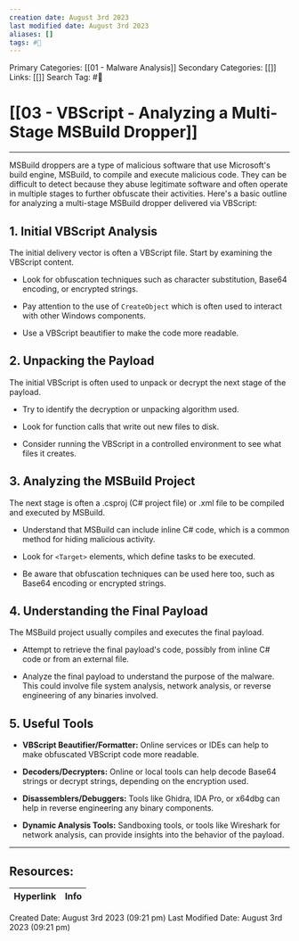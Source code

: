 ```yaml
---
creation date: August 3rd 2023
last modified date: August 3rd 2023
aliases: []
tags: #📖
---
```


Primary Categories: [[01 - Malware Analysis]] 
Secondary Categories: [[]] 
Links: [[]] 
Search Tag: #📖  

# [[03 - VBScript -  Analyzing a Multi-Stage MSBuild Dropper]]  
___

MSBuild droppers are a type of malicious software that use Microsoft's build engine, MSBuild, to compile and execute malicious code. They can be difficult to detect because they abuse legitimate software and often operate in multiple stages to further obfuscate their activities. Here's a basic outline for analyzing a multi-stage MSBuild dropper delivered via VBScript:

## 1. Initial VBScript Analysis
The initial delivery vector is often a VBScript file. Start by examining the VBScript content.

- Look for obfuscation techniques such as character substitution, Base64 encoding, or encrypted strings. 

- Pay attention to the use of `CreateObject` which is often used to interact with other Windows components.

- Use a VBScript beautifier to make the code more readable.

## 2. Unpacking the Payload
The initial VBScript is often used to unpack or decrypt the next stage of the payload.

- Try to identify the decryption or unpacking algorithm used.

- Look for function calls that write out new files to disk.

- Consider running the VBScript in a controlled environment to see what files it creates.

## 3. Analyzing the MSBuild Project
The next stage is often a .csproj (C# project file) or .xml file to be compiled and executed by MSBuild.

- Understand that MSBuild can include inline C# code, which is a common method for hiding malicious activity.

- Look for `<Target>` elements, which define tasks to be executed.

- Be aware that obfuscation techniques can be used here too, such as Base64 encoding or encrypted strings.

## 4. Understanding the Final Payload
The MSBuild project usually compiles and executes the final payload.

- Attempt to retrieve the final payload's code, possibly from inline C# code or from an external file.

- Analyze the final payload to understand the purpose of the malware. This could involve file system analysis, network analysis, or reverse engineering of any binaries involved.

## 5. Useful Tools

- **VBScript Beautifier/Formatter:** Online services or IDEs can help to make obfuscated VBScript code more readable.

- **Decoders/Decrypters:** Online or local tools can help decode Base64 strings or decrypt strings, depending on the encryption used.

- **Disassemblers/Debuggers:** Tools like Ghidra, IDA Pro, or x64dbg can help in reverse engineering any binary components.

- **Dynamic Analysis Tools:** Sandboxing tools, or tools like Wireshark for network analysis, can provide insights into the behavior of the payload.




___

## Resources:

| Hyperlink | Info |
| --------- | ---- |


Created Date: August 3rd 2023 (09:21 pm) 
Last Modified Date: August 3rd 2023 (09:21 pm)
